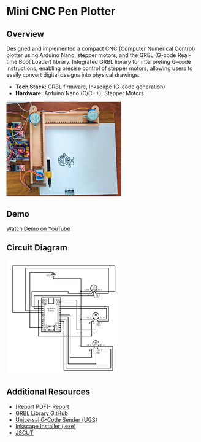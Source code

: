 # Mini CNC Pen Plotter

## Overview

Designed and implemented a compact CNC (Computer Numerical Control) plotter using Arduino Nano, stepper motors, and the GRBL (G-code Real-time Boot Loader) library. Integrated GRBL library for interpreting G-code instructions, enabling precise control of stepper motors, allowing users to easily convert digital designs into physical drawings.

- **Tech Stack:** GRBL firmware, Inkscape (G-code generation)
- **Hardware:** Arduino Nano (C/C++), Stepper Motors
  
<img src="Project_images/Image%20(1).jpeg" alt="Project Image" width="300">

## Demo

[Watch Demo on YouTube](https://www.youtube.com/watch?v=nTrbES8yj90)

## Circuit Diagram

<img src="./circuit_diagram/Circuit%20Diagram.jpeg" alt="Circuit Diagram" width="300">

## Additional Resources

- [Report PDF]- [Report](Report.pdf)
- [GRBL Library GitHub](https://github.com/TGit-Tech/GRBL-28byj-48)
- [Universal G-Code Sender (UGS)](https://winder.github.io/ugs_website/download/)
- [Inkscape Installer (.exe)](https://inkscape.org/release/1.0.2/windows/)
- [JSCUT](https://jscut.org/)

